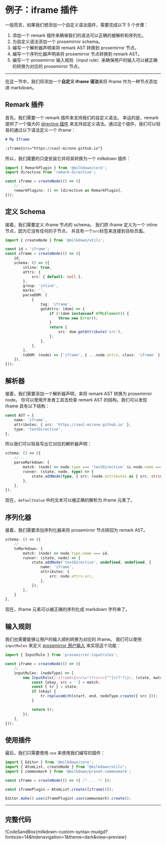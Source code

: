 # 例子：iframe 插件

一般而言，如果我们想添加一个自定义语法插件，需要完成以下 5 个步骤：

1. 添加一个 remark 插件来确保我们的语法可以正确的被解析和序列化。
2. 为自定义语法添加一个 prosemirror schema。
3. 编写一个解析器声明来将 remark AST 转换到 prosemirror 节点。
4. 编写一个序列化器声明来将 prosemirror 节点转换到 remark AST。
5. 编写一个 prosemirror 输入规则（input rule）来确保用户的输入可以被正确的转换为对应的 prosemirror 节点。

---

在这一节中，我们将添加一个**自定义 iframe 语法**来将 iframe 作为一种节点添加进 markdown。

## Remark 插件

首先，我们需要一个 remark 插件来支持我们的自定义语法。
幸运的是，remark 提供了一个强大的 [directive 插件](https://github.com/remarkjs/remark-directive) 来支持自定义语法。通过这个插件，我们可以轻易的通过以下语法定义一个 iframe：

```markdown
# My Iframe

:iframe{src="https://saul-mirone.github.io"}
```

所以，我们需要的只是安装它并将其转换为一个 milkdown 插件：

```typescript
import { RemarkPlugin } from '@milkdown/core';
import directive from 'remark-directive';

const iframe = createNode(() => ({
    // ...
    remarkPlugins: () => [directive as RemarkPlugin],
}));
```

## 定义 Schema

接着，我们需要定义 iframe 节点的 schema。
我们把 iframe 定义为一个 inline 节点，因为它没有任何的子节点，
并且有一个`src`标签来连接到目标页面。

```typescript
import { createNode } from '@milkdown/utils';

const id = 'iframe';
const iframe = createNode(() => ({
    id,
    schema: () => ({
        inline: true,
        attrs: {
            src: { default: null },
        },
        group: 'inline',
        marks: '',
        parseDOM: [
            {
                tag: 'iframe',
                getAttrs: (dom) => {
                    if (!(dom instanceof HTMLElement)) {
                        throw new Error();
                    }
                    return {
                        src: dom.getAttribute('src'),
                    };
                },
            },
        ],
        toDOM: (node) => ['iframe', { ...node.attrs, class: 'iframe' }, 0],
    }),
}));
```

## 解析器

接着，我们需要添加一个解析器声明，来将 remark AST 转换为 prosemirror node。
你可以使用开发者工具去检查 remark AST 的结构。我们可以发现 iframe 具有以下结构：

```typescript
const AST = {
    name: 'iframe',
    attributes: { src: 'https://saul-mirone.github.io' },
    type: 'textDirective',
};
```

所以我们可以轻易写出它对应的解析器声明：

```typescript
schema: () => ({
    // ...
    parseMarkdown: {
        match: (node) => node.type === 'textDirective' && node.name === 'iframe',
        runner: (state, node, type) => {
            state.addNode(type, { src: (node.attributes as { src: string }).src });
        },
    },
}),
```

现在，`defaultValue` 中的文本可以被正确的解析为 iframe 元素了。

## 序列化器

接着，我们需要添加序列化器来将 prosemirror 节点转回为 remark AST。

```typescript
schema: () => ({
    // ...
    toMarkdown: {
        match: (node) => node.type.name === id,
        runner: (state, node) => {
            state.addNode('textDirective', undefined, undefined, {
                name: 'iframe',
                attributes: {
                    src: node.attrs.src,
                },
            });
        },
    }
},
```

现在，iframe 元素可以被正确的序列化成 markdown 字符串了。

## 输入规则

我们也需要能够让用户的输入顺利转换为对应的 iframe。
我们可以使用 `inputRules` 来定义 [prosemirror 用户输入](https://prosemirror.net/docs/ref/#inputrules) 来实现这个功能：

```typescript
import { InputRule } from 'prosemirror-inputrules';

const iframe = createNode(() => ({
    // ...
    inputRules: (nodeType) => [
        new InputRule(/:iframe\{src\="(?<src>[^"]+)?"?\}/, (state, match, start, end) => {
            const [okay, src = ''] = match;
            const { tr } = state;
            if (okay) {
                tr.replaceWith(start, end, nodeType.create({ src }));
            }

            return tr;
        }),
    ],
}));
```

## 使用插件

最后，我们只需要使用 `use` 来使用我们编写的插件：

```typescript
import { Editor } from '@milkdown/core';
import { AtomList, createNode } from "@milkdown/utils";
import { commonmark } from '@milkdown/preset-commonmark';

const iframe = createNode(() => ({ /* ... */ });

const iframePlugin = AtomList.create([iframe()]);

Editor.make().use(iframePlugin).use(commonmark).create();
```

---

## 完整代码

!CodeSandBox{milkdown-custom-syntax-mudgd?fontsize=14&hidenavigation=1&theme=dark&view=preview}
